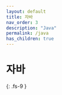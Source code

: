 ```yaml
---
layout: default
title: 자바
nav_order: 3
description: "Java"
permalink: /java
has_children: true
---
```


# 자바
{: .fs-9 }
